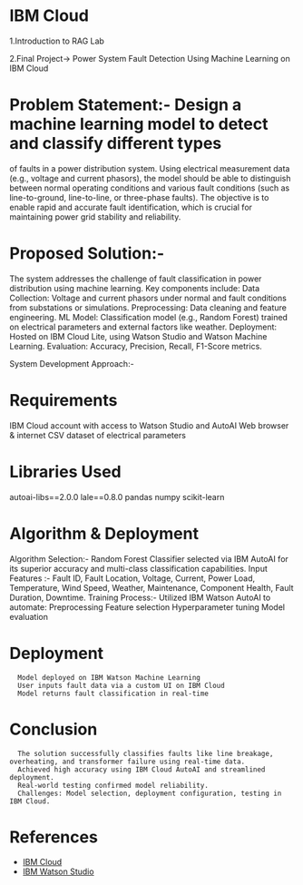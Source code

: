 # IBM Cloud
1.Introduction to RAG Lab  

2.Final Project-> Power System Fault Detection Using Machine Learning on IBM Cloud  


# Problem Statement:- Design a machine learning model to detect and classify different types 
of faults in a power distribution system. Using electrical measurement data (e.g., 
voltage and current phasors), the model should be able to distinguish between 
normal operating conditions and various fault conditions (such as line-to-ground, 
line-to-line, or three-phase faults). The objective is to enable rapid and accurate fault 
identification, which is crucial for maintaining power grid stability and reliability. 

# Proposed Solution:-
The system addresses the challenge of fault classification in power distribution using machine learning. Key components include:
Data Collection: Voltage and current phasors under normal and fault conditions from substations or simulations.
Preprocessing: Data cleaning and feature engineering.
ML Model: Classification model (e.g., Random Forest) trained on electrical parameters and external factors like weather.
Deployment: Hosted on IBM Cloud Lite, using Watson Studio and Watson Machine Learning.
Evaluation: Accuracy, Precision, Recall, F1-Score metrics.

System Development Approach:-
# Requirements
IBM Cloud account with access to Watson Studio and AutoAI
Web browser & internet
CSV dataset of electrical parameters

# Libraries Used
autoai-libs==2.0.0
lale==0.8.0
pandas
numpy
scikit-learn

# Algorithm & Deployment
  Algorithm Selection:- Random Forest Classifier selected via IBM AutoAI for its superior accuracy and multi-class classification capabilities.
  Input Features :- Fault ID, Fault Location, Voltage, Current, Power Load, Temperature, Wind Speed, Weather, Maintenance, Component Health, Fault Duration, Downtime.
  Training Process:- 
      Utilized IBM Watson AutoAI to automate:
          Preprocessing
          Feature selection
          Hyperparameter tuning
          Model evaluation
# Deployment
      Model deployed on IBM Watson Machine Learning
      User inputs fault data via a custom UI on IBM Cloud
      Model returns fault classification in real-time

# Conclusion
      The solution successfully classifies faults like line breakage, overheating, and transformer failure using real-time data.
      Achieved high accuracy using IBM Cloud AutoAI and streamlined deployment.
      Real-world testing confirmed model reliability.
      Challenges: Model selection, deployment configuration, testing in IBM Cloud.

# References
      
- [IBM Cloud](https://cloud.ibm.com)
- [IBM Watson Studio](https://www.ibm.com/cloud/watson-studio)
